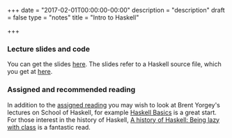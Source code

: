 +++
date = "2017-02-01T00:00:00-00:00"
description = "description"
draft = false
type = "notes"
title = "Intro to Haskell"

+++

### Lecture slides and code

You can get the slides [here](../../slides/hs-nutshell.pdf). The slides refer
to a Haskell source file, which you get at [here](../../code/intro.hs).

### Assigned and recommended reading

In addition to the <a href="../../book/ch05.pdf">assigned reading</a> you may wish to look at Brent Yorgey's
lectures on School of Haskell, for example [Haskell
Basics](https://www.schoolofhaskell.com/school/starting-with-haskell/introduction-to-haskell/1-haskell-basics)
is a great start. For those interest in the history of Haskell, 
[A history of Haskell: Being lazy with class](http://dl.acm.org/citation.cfm?doid=1238844.1238856) is a fantastic read.
